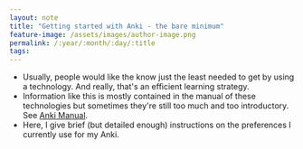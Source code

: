 ```yaml
---
layout: note
title: "Getting started with Anki - the bare minimum"
feature-image: /assets/images/author-image.png
permalink: /:year/:month/:day/:title
tags:
---
```


- Usually, people would like the know just the least needed to get by using a technology. And really, that's an efficient learning strategy.
- Information like this is mostly contained in the manual of these technologies but sometimes they're still too much and too introductory. See [Anki Manual](https://docs.ankiweb.net/getting-started.html).
- Here, I give brief (but detailed enough) instructions on the preferences I currently use for my Anki.

